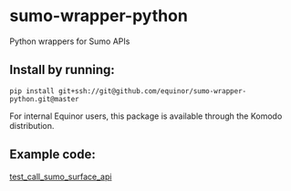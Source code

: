 # sumo-wrapper-python
Python wrappers for Sumo APIs

## Install by running: 
    
    pip install git+ssh://git@github.com/equinor/sumo-wrapper-python.git@master

For internal Equinor users, this package is available through the Komodo distribution.

## Example code:
[test_call_sumo_surface_api](scripts/examples/test_call_sumo_surface_api.py)

